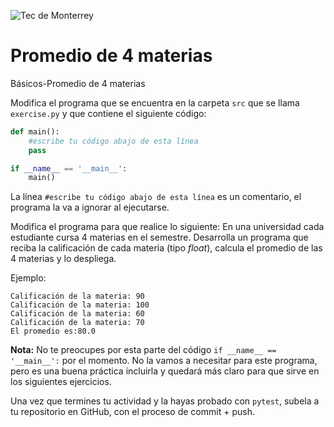 ![Tec de Monterrey](../../images/logotecmty.png)
# Promedio de 4 materias
Básicos-Promedio de 4 materias

Modifica el programa que se encuentra en la carpeta `src` que se llama `exercise.py` y que contiene el siguiente código:

```python
def main():
    #escribe tu código abajo de esta línea
    pass

if __name__ == '__main__':
    main()
```

La línea `#escribe tu código abajo de esta línea` es un comentario, el programa la va a ignorar al ejecutarse.

Modifica el programa para que realice lo siguiente:
En una universidad cada estudiante cursa 4 materias en el semestre. Desarrolla un programa que reciba la calificación de cada materia (tipo <i>float</i>), calcula el promedio de las 4 materias y lo despliega.

Ejemplo:
```
Calificación de la materia: 90
Calificación de la materia: 100
Calificación de la materia: 60
Calificación de la materia: 70
El promedio es:80.0
```

**Nota:** No te preocupes por esta parte del código `if __name__ == '__main__':` por el momento. No la vamos a necesitar para este programa, pero es una buena práctica incluirla y quedará más claro para que sirve en los siguientes ejercicios.

Una vez que termines tu actividad y la hayas probado con `pytest`, subela a tu repositorio en GitHub, con el proceso de commit + push.

